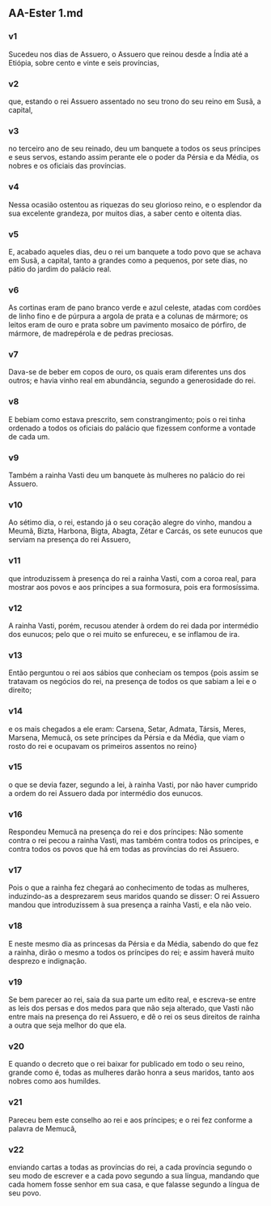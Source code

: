 ## AA-Ester 1.md
### v1
 Sucedeu nos dias de Assuero, o Assuero que reinou desde a Índia até a Etiópia, sobre cento e vinte e seis províncias,
### v2
 que, estando o rei Assuero assentado no seu trono do seu reino em Susã, a capital,
### v3
 no terceiro ano de seu reinado, deu um banquete a todos os seus príncipes e seus servos, estando assim perante ele o poder da Pérsia e da Média, os nobres e os oficiais das províncias.
### v4
 Nessa ocasião ostentou as riquezas do seu glorioso reino, e o esplendor da sua excelente grandeza, por muitos dias, a saber cento e oitenta dias.
### v5
 E, acabado aqueles dias, deu o rei um banquete a todo povo que se achava em Susã, a capital, tanto a grandes como a pequenos, por sete dias, no pátio do jardim do palácio real.
### v6
 As cortinas eram de pano branco verde e azul celeste, atadas com cordões de linho fino e de púrpura a argola de prata e a colunas de mármore; os leitos eram de ouro e prata sobre um pavimento mosaico de pórfiro, de mármore, de madrepérola e de pedras preciosas.
### v7
 Dava-se de beber em copos de ouro, os quais eram diferentes uns dos outros; e havia vinho real em abundância, segundo a generosidade do rei.
### v8
 E bebiam como estava prescrito, sem constrangimento; pois o rei tinha ordenado a todos os oficiais do palácio que fizessem conforme a vontade de cada um.
### v9
 Também a rainha Vasti deu um banquete às mulheres no palácio do rei Assuero.
### v10
 Ao sétimo dia, o rei, estando já o seu coração alegre do vinho, mandou a Meumã, Bizta, Harbona, Bigta, Abagta, Zétar e Carcás, os sete eunucos que serviam na presença do rei Assuero,
### v11
 que introduzissem à presença do rei a rainha Vasti, com a coroa real, para mostrar aos povos e aos príncipes a sua formosura, pois era formosíssima.
### v12
 A rainha Vasti, porém, recusou atender à ordem do rei dada por intermédio dos eunucos; pelo que o rei muito se enfureceu, e se inflamou de ira.
### v13
 Então perguntou o rei aos sábios que conheciam os tempos {pois assim se tratavam os negócios do rei, na presença de todos os que sabiam a lei e o direito;
### v14
 e os mais chegados a ele eram: Carsena, Setar, Admata, Társis, Meres, Marsena, Memucã, os sete príncipes da Pérsia e da Média, que viam o rosto do rei e ocupavam os primeiros assentos no reino}
### v15
 o que se devia fazer, segundo a lei, à rainha Vasti, por não haver cumprido a ordem do rei Assuero dada por intermédio dos eunucos.
### v16
 Respondeu Memucã na presença do rei e dos príncipes: Não somente contra o rei pecou a rainha Vasti, mas também contra todos os príncipes, e contra todos os povos que há em todas as províncias do rei Assuero.
### v17
 Pois o que a rainha fez chegará ao conhecimento de todas as mulheres, induzindo-as a desprezarem seus maridos quando se disser: O rei Assuero mandou que introduzissem à sua presença a rainha Vasti, e ela não veio.
### v18
 E neste mesmo dia as princesas da Pérsia e da Média, sabendo do que fez a rainha, dirão o mesmo a todos os príncipes do rei; e assim haverá muito desprezo e indignação.
### v19
 Se bem parecer ao rei, saia da sua parte um edito real, e escreva-se entre as leis dos persas e dos medos para que não seja alterado, que Vasti não entre mais na presença do rei Assuero, e dê o rei os seus direitos de rainha a outra que seja melhor do que ela.
### v20
 E quando o decreto que o rei baixar for publicado em todo o seu reino, grande como é, todas as mulheres darão honra a seus maridos, tanto aos nobres como aos humildes.
### v21
 Pareceu bem este conselho ao rei e aos príncipes; e o rei fez conforme a palavra de Memucã,
### v22
 enviando cartas a todas as províncias do rei, a cada província segundo o seu modo de escrever e a cada povo segundo a sua língua, mandando que cada homem fosse senhor em sua casa, e que falasse segundo a língua de seu povo.
